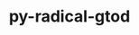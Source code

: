 ---
title: "py-radical-gtod"
layout: cache
categories: [package, develop]
meta: {"compilers": ["gcc@11.4.0"], "num_specs": 37, "num_specs_by_stack": {"e4s": 18, "e4s-neoverse-v2": 19, "root": 37}, "oss": ["ubuntu22.04"], "platforms": ["linux"], "stacks": ["e4s", "e4s-neoverse-v2", "root"], "targets": ["neoverse_v2", "x86_64_v3"], "versions": ["1.90.0"]}
spec_details: [{"compiler": "gcc@11.4.0", "hash": "2nktv4y3ykrvuuqhcubx7tbucnb7or2q", "os": "ubuntu22.04", "platform": "linux", "size": "-", "stacks": ["e4s", "root"], "target": "x86_64_v3", "variants": ["build_system=python_pip"], "versions": ["1.90.0"]}, {"compiler": "gcc@11.4.0", "hash": "37cwqw3shochhbvvehecpri5i3mda7zl", "os": "ubuntu22.04", "platform": "linux", "size": "-", "stacks": ["e4s", "root"], "target": "x86_64_v3", "variants": ["build_system=python_pip"], "versions": ["1.90.0"]}, {"compiler": "gcc@11.4.0", "hash": "3ftdtpon7hkkbr4zqaa5qegyijsj4p4q", "os": "ubuntu22.04", "platform": "linux", "size": "-", "stacks": ["e4s-neoverse-v2", "root"], "target": "neoverse_v2", "variants": ["build_system=python_pip"], "versions": ["1.90.0"]}, {"compiler": "gcc@11.4.0", "hash": "5vxnuca4frrigfjaxlj6vt6xn7k2mlov", "os": "ubuntu22.04", "platform": "linux", "size": "-", "stacks": ["e4s", "root"], "target": "x86_64_v3", "variants": ["build_system=python_pip"], "versions": ["1.90.0"]}, {"compiler": "gcc@11.4.0", "hash": "64qu6tvtzz64xe4v74slakpjtdlpny4c", "os": "ubuntu22.04", "platform": "linux", "size": "-", "stacks": ["e4s-neoverse-v2", "root"], "target": "neoverse_v2", "variants": ["build_system=python_pip"], "versions": ["1.90.0"]}, {"compiler": "gcc@11.4.0", "hash": "6trcmaqsutuxz5vsj6ot2cizodwo2un2", "os": "ubuntu22.04", "platform": "linux", "size": "-", "stacks": ["e4s", "root"], "target": "x86_64_v3", "variants": ["build_system=python_pip"], "versions": ["1.90.0"]}, {"compiler": "gcc@11.4.0", "hash": "6x75fdpxsjcjzdgmey4t33eb6cjrery3", "os": "ubuntu22.04", "platform": "linux", "size": "-", "stacks": ["e4s-neoverse-v2", "root"], "target": "neoverse_v2", "variants": ["build_system=python_pip"], "versions": ["1.90.0"]}, {"compiler": "gcc@11.4.0", "hash": "alfiwj3abrd6uxtb2tisndabz6cpopw4", "os": "ubuntu22.04", "platform": "linux", "size": "-", "stacks": ["e4s-neoverse-v2", "root"], "target": "neoverse_v2", "variants": ["build_system=python_pip"], "versions": ["1.90.0"]}, {"compiler": "gcc@11.4.0", "hash": "blto6sl7pexcnfd3nvovv6irtyqnpijl", "os": "ubuntu22.04", "platform": "linux", "size": "-", "stacks": ["e4s", "root"], "target": "x86_64_v3", "variants": ["build_system=python_pip"], "versions": ["1.90.0"]}, {"compiler": "gcc@11.4.0", "hash": "bu4e6mq2i6vlxnjfcqh7y5xuvxpr6y3v", "os": "ubuntu22.04", "platform": "linux", "size": "-", "stacks": ["e4s", "root"], "target": "x86_64_v3", "variants": ["build_system=python_pip"], "versions": ["1.90.0"]}, {"compiler": "gcc@11.4.0", "hash": "c4pk4dhopouofn6cehdakak5x5kbyl7j", "os": "ubuntu22.04", "platform": "linux", "size": "-", "stacks": ["e4s-neoverse-v2", "root"], "target": "neoverse_v2", "variants": ["build_system=python_pip"], "versions": ["1.90.0"]}, {"compiler": "gcc@11.4.0", "hash": "cmu5b2g3r3deunlwpmd23wh4ohimj6iz", "os": "ubuntu22.04", "platform": "linux", "size": "-", "stacks": ["e4s-neoverse-v2", "root"], "target": "neoverse_v2", "variants": ["build_system=python_pip"], "versions": ["1.90.0"]}, {"compiler": "gcc@11.4.0", "hash": "dnwsb4d6ugfkut5lzmmj34pa32dxinpz", "os": "ubuntu22.04", "platform": "linux", "size": "-", "stacks": ["e4s", "root"], "target": "x86_64_v3", "variants": ["build_system=python_pip"], "versions": ["1.90.0"]}, {"compiler": "gcc@11.4.0", "hash": "dyfecm543dsevu42g5rcmnptljoht563", "os": "ubuntu22.04", "platform": "linux", "size": "-", "stacks": ["e4s-neoverse-v2", "root"], "target": "neoverse_v2", "variants": ["build_system=python_pip"], "versions": ["1.90.0"]}, {"compiler": "gcc@11.4.0", "hash": "dyohhqtvgurduapqa2f35iajutearrgf", "os": "ubuntu22.04", "platform": "linux", "size": "-", "stacks": ["e4s", "root"], "target": "x86_64_v3", "variants": ["build_system=python_pip"], "versions": ["1.90.0"]}, {"compiler": "gcc@11.4.0", "hash": "f7ot6akp6z3krcj56nrps4wgwk3uyztm", "os": "ubuntu22.04", "platform": "linux", "size": "-", "stacks": ["e4s-neoverse-v2", "root"], "target": "neoverse_v2", "variants": ["build_system=python_pip"], "versions": ["1.90.0"]}, {"compiler": "gcc@11.4.0", "hash": "hel4va5hvqmdkcwnwcsjfjktnm4d3ptx", "os": "ubuntu22.04", "platform": "linux", "size": "-", "stacks": ["e4s-neoverse-v2", "root"], "target": "neoverse_v2", "variants": ["build_system=python_pip"], "versions": ["1.90.0"]}, {"compiler": "gcc@11.4.0", "hash": "hlxmkvb6ppiiveiogdej5obnmtzci736", "os": "ubuntu22.04", "platform": "linux", "size": "-", "stacks": ["e4s-neoverse-v2", "root"], "target": "neoverse_v2", "variants": ["build_system=python_pip"], "versions": ["1.90.0"]}, {"compiler": "gcc@11.4.0", "hash": "j63dkjvtj5exsy6jbpcgfumwximjc3oo", "os": "ubuntu22.04", "platform": "linux", "size": "-", "stacks": ["e4s", "root"], "target": "x86_64_v3", "variants": ["build_system=python_pip"], "versions": ["1.90.0"]}, {"compiler": "gcc@11.4.0", "hash": "lgklztxqq5lwaqn55orxvvgvkvxfmbpv", "os": "ubuntu22.04", "platform": "linux", "size": "-", "stacks": ["e4s-neoverse-v2", "root"], "target": "neoverse_v2", "variants": ["build_system=python_pip"], "versions": ["1.90.0"]}, {"compiler": "gcc@11.4.0", "hash": "muoz3oqu4htcagwse46f4aadzsz7ctcj", "os": "ubuntu22.04", "platform": "linux", "size": "-", "stacks": ["e4s-neoverse-v2", "root"], "target": "neoverse_v2", "variants": ["build_system=python_pip"], "versions": ["1.90.0"]}, {"compiler": "gcc@11.4.0", "hash": "njsgba5yr66s4unkv3e6vlzod7arg3u4", "os": "ubuntu22.04", "platform": "linux", "size": "-", "stacks": ["e4s-neoverse-v2", "root"], "target": "neoverse_v2", "variants": ["build_system=python_pip"], "versions": ["1.90.0"]}, {"compiler": "gcc@11.4.0", "hash": "ny3f4b2kofak5cwc2tr7tnk3bbhclm72", "os": "ubuntu22.04", "platform": "linux", "size": "-", "stacks": ["e4s", "root"], "target": "x86_64_v3", "variants": ["build_system=python_pip"], "versions": ["1.90.0"]}, {"compiler": "gcc@11.4.0", "hash": "nz3mxsvxvx5amdlgnotabxofnvpraibb", "os": "ubuntu22.04", "platform": "linux", "size": "-", "stacks": ["e4s", "root"], "target": "x86_64_v3", "variants": ["build_system=python_pip"], "versions": ["1.90.0"]}, {"compiler": "gcc@11.4.0", "hash": "opnzlmurgtwbq4fyjehfnnzucyhlu6zj", "os": "ubuntu22.04", "platform": "linux", "size": "-", "stacks": ["e4s", "root"], "target": "x86_64_v3", "variants": ["build_system=python_pip"], "versions": ["1.90.0"]}, {"compiler": "gcc@11.4.0", "hash": "pubd6nz6h7wvqydavnz6t4bts7yitysz", "os": "ubuntu22.04", "platform": "linux", "size": "-", "stacks": ["e4s-neoverse-v2", "root"], "target": "neoverse_v2", "variants": ["build_system=python_pip"], "versions": ["1.90.0"]}, {"compiler": "gcc@11.4.0", "hash": "qjbdq2p5wb2b477pknnikqf2lvspytav", "os": "ubuntu22.04", "platform": "linux", "size": "-", "stacks": ["e4s", "root"], "target": "x86_64_v3", "variants": ["build_system=python_pip"], "versions": ["1.90.0"]}, {"compiler": "gcc@11.4.0", "hash": "r57uv64vytkzn2a235riitti3kkokqn3", "os": "ubuntu22.04", "platform": "linux", "size": "-", "stacks": ["e4s-neoverse-v2", "root"], "target": "neoverse_v2", "variants": ["build_system=python_pip"], "versions": ["1.90.0"]}, {"compiler": "gcc@11.4.0", "hash": "rjzqts6dlmyuqpy4gih32ji2aeufe4zv", "os": "ubuntu22.04", "platform": "linux", "size": "-", "stacks": ["e4s", "root"], "target": "x86_64_v3", "variants": ["build_system=python_pip"], "versions": ["1.90.0"]}, {"compiler": "gcc@11.4.0", "hash": "ssb67zmwuiopcc3snysejvps35r2nkso", "os": "ubuntu22.04", "platform": "linux", "size": "-", "stacks": ["e4s", "root"], "target": "x86_64_v3", "variants": ["build_system=python_pip"], "versions": ["1.90.0"]}, {"compiler": "gcc@11.4.0", "hash": "tmocde4uokaoiw3wcxtdnjlja5bsmzr2", "os": "ubuntu22.04", "platform": "linux", "size": "-", "stacks": ["e4s-neoverse-v2", "root"], "target": "neoverse_v2", "variants": ["build_system=python_pip"], "versions": ["1.90.0"]}, {"compiler": "gcc@11.4.0", "hash": "vpiljqbg7z3fchex4on7srkvqhzi2ynr", "os": "ubuntu22.04", "platform": "linux", "size": "-", "stacks": ["e4s", "root"], "target": "x86_64_v3", "variants": ["build_system=python_pip"], "versions": ["1.90.0"]}, {"compiler": "gcc@11.4.0", "hash": "wbkk6qfeg4dyhcsyqdfcydvagh2yfbfx", "os": "ubuntu22.04", "platform": "linux", "size": "-", "stacks": ["e4s", "root"], "target": "x86_64_v3", "variants": ["build_system=python_pip"], "versions": ["1.90.0"]}, {"compiler": "gcc@11.4.0", "hash": "xz4xffxwbkw6tw5knzum2dfrylvv2w5t", "os": "ubuntu22.04", "platform": "linux", "size": "-", "stacks": ["e4s-neoverse-v2", "root"], "target": "neoverse_v2", "variants": ["build_system=python_pip"], "versions": ["1.90.0"]}, {"compiler": "gcc@11.4.0", "hash": "ytvknhyfmucu3i3i5k5xi5yewpsc2yft", "os": "ubuntu22.04", "platform": "linux", "size": "-", "stacks": ["e4s-neoverse-v2", "root"], "target": "neoverse_v2", "variants": ["build_system=python_pip"], "versions": ["1.90.0"]}, {"compiler": "gcc@11.4.0", "hash": "yyc272hlbae43xfz63qkdlyzhpz6n5km", "os": "ubuntu22.04", "platform": "linux", "size": "-", "stacks": ["e4s-neoverse-v2", "root"], "target": "neoverse_v2", "variants": ["build_system=python_pip"], "versions": ["1.90.0"]}, {"compiler": "gcc@11.4.0", "hash": "znbaziommhmuergptrpjto6vynctqtzs", "os": "ubuntu22.04", "platform": "linux", "size": "-", "stacks": ["e4s", "root"], "target": "x86_64_v3", "variants": ["build_system=python_pip"], "versions": ["1.90.0"]}]
---